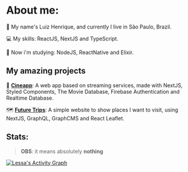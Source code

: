 # About me:
<p align="justify">👦 My name's Luiz Henrique, and currently I live in São Paulo, Brazil.<p>
<p align="justify">💻 My skills: ReactJS, NextJS and TypeScript.<p>
<p align="justify">🧠 Now i'm studying: NodeJS, ReactNative and Elixir.<p>

 
## My amazing projects
🎥 [**Cineapp**](https://github.com/lui7henrique/cineapp):  A web app based on streaming services, made with NextJS, Styled Components, The Movie Database, Firebase Authentication and Realtime Database.
 
🗺 [**Future Trips**](https://github.com/lui7henrique/futuretrips): A simple website to show places I want to visit, using NextJS, GraphQL, GraphCMS and React Leaflet. 
 
## Stats:
> **OBS**: it means absolutely **nothing**
<div>
    <a href="#"><img alt="Lessa's Activity Graph" src="https://activity-graph.herokuapp.com/graph?username=lui7henrique&custom_title=Luiz%20Henrique%27s%20Contribution%20Graph&bg_color=161b22&color=79c0ff&line=ffffff&point=79c0ff&hide_border=true" /></a>
  <div> 
   
   
